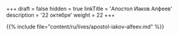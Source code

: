 +++
draft = false
hidden = true
linkTitle = 'Апостол Иаков Алфеев'
description = '22 октября'
weight = 22
+++

{{% include file="content/ru/lives/apostol-iakov-alfeev.md" %}}

